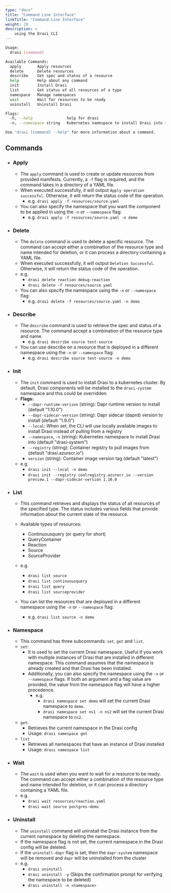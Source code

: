 ```yaml
---
type: "docs"
title: "Command Line Interface"
linkTitle: "Command Line Interface"
weight: 20
description: >
    using the Drasi CLI
---
```

```bash
Usage:
  drasi [command]

Available Commands:
  apply       Apply resources
  delete      Delete resources
  describe    Get spec and status of a resource
  help        Help about any command
  init        Install Drasi
  list        Get status of all resources of a type
  namespace   Manage namespaces
  wait        Wait for resources to be ready
  uninstall   Uninstall Drasi

Flags:
  -h, --help               help for drasi
  -n, --namespace string   Kubernetes namespace to install Drasi into (default "drasi-system")

Use "drasi [command] --help" for more information about a command.
```
## Commands

- ### Apply
    - The `apply` command is used to create or update resources from provided manifests. Currently, a `-f` flag is required, and the command takes in a directory of a YAML file.
    - When executed successfully, it will output `Apply operation successful`. Otherwise, it will return the status code of the operation.
      - e.g. `drasi apply -f resources/source.yaml`
    - You can also specify the namespace that you want the component to be applied in using the `-n` or `--namespace` flag:
      - e.g. `drasi apply -f resources/source.yaml -n demo`

- ### Delete
    - The `delete` command is used to delete a specific resource. The command can accept either a combination of the resource type and name intended for deletion, or it can process a directory containing a YAML file.
    - When executed successfully, it will output `Deletion Successful`. Otherwise, it will return the status code of the operation.
    - e.g. 
      - `drasi delete reaction debug-reaction`
      - `drasi delete -f resources/source.yaml`
    - You can also specify the namespace using the `-n` or `--namespace` flag:
      - e.g. `drasi delete -f resources/source.yaml -n demo`

- ### Describe
    - The `describe` command is used to retrieve the spec and status of a resource. The command accept a combination of the resource type and name.
      - e.g. `drasi describe source test-source`
    - You can use describe on a resource that is deployed in a different namespace using the `-n` or `--namespace` flag:
      - e.g. `drasi describe source test-source -n demo`

- ### Init
    - The `init` command is used to install Drasi to a kubernetes cluster. By default, Drasi components will be installed to the `drasi-system` namespace and this could be overridden.
    - **Flags:**
      - `--dapr-runtime-verison` (string): Dapr runtime version to install (default "1.10.0")
      - `--dapr-sidecar-version` (string): Dapr sidecar (daprd) version to install (default "1.9.0")
      - `--local`: When set, the CLI will use locally available images to install Drasi instead of pulling from a registry
      - `--namespace`, `-n` (string): Kubernetes namespace to install Drasi into (default "drasi-system")
      - `--registry` (string): Container registry to pull images from (default "drasi.azurecr.io")
      - `version` (string):  Container image version tag (default "latest")
    - e.g.
      - `drasi init --local -n demo`
      - `drasi init --registry coolregistry.azurecr.io --version preview.1 --dapr-sidecar-version 1.10.0`

- ### List
    - This command retrieves and displays the status of all resources of the specified type. The status includes various fields that provide information about the current state of the resource.
    - Available types of resources:
      - Continuousquery (or query for short)
      - QueryContainer
      - Reaction
      - Source
      - SourceProvider 

    - e.g.
      - `drasi list source`
      - `drasi list continuousquery`
      - `drasi list query`
      - `drasi list sourceprovider`
    - You can list the resources that are deployed in a different namespace using the `-n` or `--namespace` flag:
      - e.g. `drasi list source -n demo`

- ### Namespace
    - This command has three subcommands: `set`, `get` and `list`.
    - `set`:
      - It is used to set the current Drasi namespace. Useful if you work with multiple instances of Drasi that are installed in different namespace. This command assumes that the namespace is already created and that Drasi has been installed.
      - Additionally, you can also specify the namespace using the `-n` or `--namespace` flags. If both an argument and a flag value are provided, the value from the namespace flag will have a higher precedence.
        - e.g. 
          - `drasi namespace set demo` will set the current Drasi namespace to `demo`. 
          - `drasi namespace set ns1 -n ns2` will set the current Drasi namespace to `ns2`.
    - `get`:
      - Retrieves the current namespace in the Drasi config
      - Usage: `drasi namespace get`
    - `list`
      - Retrieves all namespaces that have an instance of Drasi installed
      - Usage: `drasi namespace list`

- ### Wait
    - The `wait` is used when you want to wait for a resource to be ready. The command can accept either a combination of the resource type and name intended for deletion, or it can process a directory containing a YAML file.
    - e.g.
      - `drasi wait resources/reaction.yaml`
      - `drasi wait source postgres-demo`

- ### Uninstall
    - The `uninstall` command will uninstall the Drasi instance from the current namespace by deleting the namespace. 
    - If the namespace flag is not set, the current namespace in the Drasi config will be deleted.
    - If the `uninstall-dapr` flag is set, then the `dapr-system` namespace will be removed and `dapr` will be uninstalled from the cluster
    - e.g.
      - `drasi uninstall`
      - `drasi uninstall -y` (Skips the confirmation prompt for verifying the namespace to be deleted)
      - `drasi uninstall -n <namespace>`